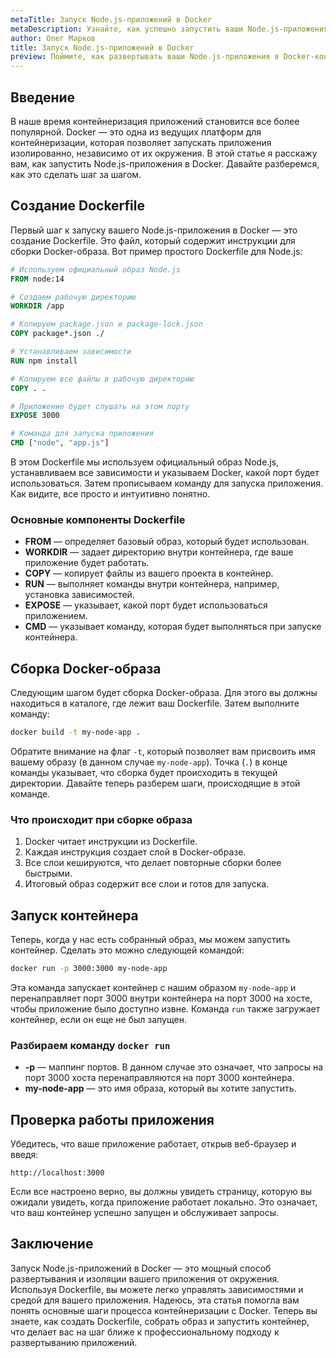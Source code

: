 ```yaml
---
metaTitle: Запуск Node.js-приложений в Docker
metaDescription: Узнайте, как успешно запустить ваши Node.js-приложения в контейнерах Docker, используя практические примеры и шаги для настройки окружения
author: Олег Марков
title: Запуск Node.js-приложений в Docker
preview: Поймите, как развертывать ваши Node.js-приложения в Docker-контейнерах с помощью простых шагов и примеров кода, которые делают процесс понятным даже для новичков
---
```


## Введение

В наше время контейнеризация приложений становится все более популярной. Docker — это одна из ведущих платформ для контейнеризации, которая позволяет запускать приложения изолированно, независимо от их окружения. В этой статье я расскажу вам, как запустить Node.js-приложения в Docker. Давайте разберемся, как это сделать шаг за шагом.

## Создание Dockerfile

Первый шаг к запуску вашего Node.js-приложения в Docker — это создание Dockerfile. Это файл, который содержит инструкции для сборки Docker-образа. Вот пример простого Dockerfile для Node.js:

```Dockerfile
# Используем официальный образ Node.js
FROM node:14

# Создаем рабочую директорию
WORKDIR /app

# Копируем package.json и package-lock.json
COPY package*.json ./

# Устанавливаем зависимости
RUN npm install

# Копируем все файлы в рабочую директорию
COPY . .

# Приложение будет слушать на этом порту
EXPOSE 3000

# Команда для запуска приложения
CMD ["node", "app.js"]
```

В этом Dockerfile мы используем официальный образ Node.js, устанавливаем все зависимости и указываем Docker, какой порт будет использоваться. Затем прописываем команду для запуска приложения. Как видите, все просто и интуитивно понятно.

### Основные компоненты Dockerfile

- **FROM** — определяет базовый образ, который будет использован.
- **WORKDIR** — задает директорию внутри контейнера, где ваше приложение будет работать.
- **COPY** — копирует файлы из вашего проекта в контейнер.
- **RUN** — выполняет команды внутри контейнера, например, установка зависимостей.
- **EXPOSE** — указывает, какой порт будет использоваться приложением.
- **CMD** — указывает команду, которая будет выполняться при запуске контейнера.

## Сборка Docker-образа

Следующим шагом будет сборка Docker-образа. Для этого вы должны находиться в каталоге, где лежит ваш Dockerfile. Затем выполните команду:

```bash
docker build -t my-node-app .
```

Обратите внимание на флаг `-t`, который позволяет вам присвоить имя вашему образу (в данном случае `my-node-app`). Точка (`.`) в конце команды указывает, что сборка будет происходить в текущей директории. Давайте теперь разберем шаги, происходящие в этой команде.

### Что происходит при сборке образа

1. Docker читает инструкции из Dockerfile.
2. Каждая инструкция создает слой в Docker-образе.
3. Все слои кешируются, что делает повторные сборки более быстрыми.
4. Итоговый образ содержит все слои и готов для запуска.

## Запуск контейнера

Теперь, когда у нас есть собранный образ, мы можем запустить контейнер. Сделать это можно следующей командой:

```bash
docker run -p 3000:3000 my-node-app
```

Эта команда запускает контейнер с нашим образом `my-node-app` и перенаправляет порт 3000 внутри контейнера на порт 3000 на хосте, чтобы приложение было доступно извне. Команда `run` также загружает контейнер, если он еще не был запущен.

### Разбираем команду `docker run`

- **-p** — маппинг портов. В данном случае это означает, что запросы на порт 3000 хоста перенаправляются на порт 3000 контейнера. 
- **my-node-app** — это имя образа, который вы хотите запустить.

## Проверка работы приложения

Убедитесь, что ваше приложение работает, открыв веб-браузер и введя:

```
http://localhost:3000
```

Если все настроено верно, вы должны увидеть страницу, которую вы ожидали увидеть, когда приложение работает локально. Это означает, что ваш контейнер успешно запущен и обслуживает запросы.

## Заключение

Запуск Node.js-приложений в Docker — это мощный способ развертывания и изоляции вашего приложения от окружения. Используя Dockerfile, вы можете легко управлять зависимостями и средой для вашего приложения. Надеюсь, эта статья помогла вам понять основные шаги процесса контейнеризации с Docker. Теперь вы знаете, как создать Dockerfile, собрать образ и запустить контейнер, что делает вас на шаг ближе к профессиональному подходу к развертыванию приложений.
